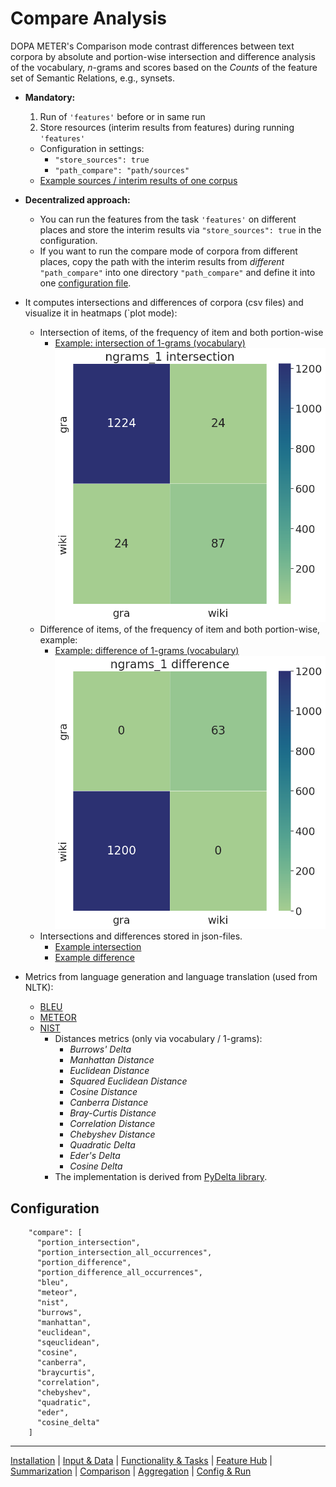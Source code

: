 # Compare Analysis

DOPA METER's Comparison mode contrast differences between text corpora by absolute and portion-wise intersection and difference analysis of the vocabulary, $n$-grams and scores based on the _Counts_ of the feature set of Semantic Relations, e.g., synsets.

* **Mandatory:**
  1. Run of `'features'` before or in same run
  2. Store resources (interim results from features) during running `'features'`
    * Configuration in settings:
      * `"store_sources": true`
      * `"path_compare": "path/sources"`
    * [Example sources / interim results of one corpus](../resources/results/sources/wiki)

* **Decentralized approach:**
  * You can run the features from the task `'features'` on different places and store the interim results via `"store_sources": true` in the configuration. 
  * If you want to run the compare mode of corpora from different places, copy the path with the interim results from _different_ `"path_compare"` into one directory `"path_compare"` and define it into one [configuration file](../resources/example_configurations).    

* It computes intersections and differences of corpora (csv files) and visualize it in heatmaps (`plot mode):
  * Intersection of items, of the frequency of item and both portion-wise
    * [Example: intersection of 1-grams (vocabulary)](../resources/results/compare/ngrams_1/ngrams_1_intersection.csv)
      ![arc](../resources/results/compare/ngrams_1/ngrams_1_intersection.png)
  * Difference of items, of the frequency of item and both portion-wise, example:
    * [Example: difference of 1-grams (vocabulary)](../resources/results/compare/ngrams_1/ngrams_1_difference.csv)
      ![arc](../resources/results/compare/ngrams_1/ngrams_1_difference.png)
  * Intersections and differences stored in json-files.
    * [Example intersection](../resources/results/compare/ngrams_1/ngrams_1_intersection.json) 
    * [Example difference](../resources/results/compare/ngrams_1/ngrams_1_difference.json) 
* Metrics from language generation and language translation (used from NLTK):
  * [BLEU](https://www.nltk.org/_modules/nltk/translate/bleu_score.html)
  * [METEOR](https://www.nltk.org/howto/meteor.html)
  * [NIST](https://www.nltk.org/_modules/nltk/translate/nist_score.html)
    * Distances metrics (only via vocabulary / $1$-grams):
      * _Burrows' Delta_
      * _Manhattan Distance_
      * _Euclidean Distance_
      * _Squared Euclidean Distance_
      * _Cosine Distance_
      * _Canberra Distance_
      * _Bray-Curtis Distance_
      * _Correlation Distance_
      * _Chebyshev Distance_
      * _Quadratic Delta_
      * _Eder's Delta_
      * _Cosine Delta_
    * The implementation is derived from [PyDelta library](https://github.com/cophi-wue/pydelta).


## Configuration

```jsonlines
    "compare": [
      "portion_intersection",
      "portion_intersection_all_occurrences",
      "portion_difference",
      "portion_difference_all_occurrences",
      "bleu",
      "meteor",
      "nist",
      "burrows",
      "manhattan",
      "euclidean",
      "sqeuclidean",
      "cosine",
      "canberra",
      "braycurtis",
      "correlation",
      "chebyshev",
      "quadratic",
      "eder",
      "cosine_delta"
    ]
```
----
[Installation](../installation.md) | [Input & Data](../input.md) | [Functionality & Tasks](../tasks.md) | [Feature Hub](../features.md) | [Summarization](../analytics/summarization.md) | [Comparison](../analytics/comparison.md) | [Aggregation](../analytics/aggregation.md) | [Config & Run](../configuration.md)